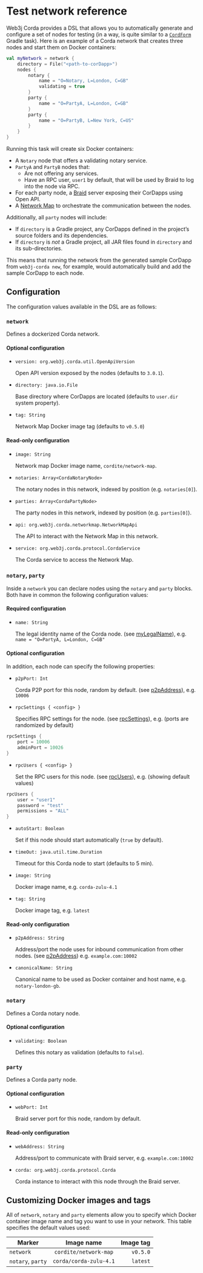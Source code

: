 Test network reference
======================

Web3j Corda provides a DSL that allows you to automatically generate and configure a set of nodes for testing
(in a way, is quite similar to a [`CordForm`](https://docs.corda.net/generating-a-node.html#the-cordform-task) Gradle task). 
Here is an example of a Corda network that creates three nodes and start them on Docker containers:

```kotlin
val myNetwork = network {
    directory = File("<path-to-corDapp>")
    nodes {
        notary {
            name = "O=Notary, L=London, C=GB"
            validating = true
        }
        party {
            name = "O=PartyA, L=London, C=GB"
        }
        party {
            name = "O=PartyB, L=New York, C=US"
        }
    }
}
```

Running this task will create six Docker containers:

* A `Notary` node that offers a validating notary service.
* `PartyA` and `PartyB` nodes that:
    * Are not offering any services.
    * Have an RPC user, `user1` by default, that will be used by Braid to log into the node via RPC.
* For each party node, a [Braid](https://gitlab.com/bluebank/braid) server exposing their CorDapps using Open API.
* A [Network Map](https://gitlab.com/cordite/network-map-service) to orchestrate the communication between the nodes.

Additionally, all `party` nodes will include:

* If `directory` is a Gradle project, any CorDapps defined in the project’s source folders and its dependencies.
* If `directory` is *not* a Gradle project, all JAR files found in `directory` and its sub-directories.

This means that running the network from the generated sample CorDapp from `web3j-corda new`, for example, 
would automatically build and add the sample CorDapp to each node.

## Configuration

The configuration values available in the DSL are as follows:

### **`network`**

Defines a dockerized Corda network.

#### Optional configuration

* `version: org.web3j.corda.util.OpenApiVersion`
    
    Open API version exposed by the nodes (defaults to `3.0.1`). 
    
* `directory: java.io.File`
    
    Base directory where CorDapps are located (defaults to `user.dir` system property).

* `tag: String`
    
    Network Map Docker image tag (defaults to `v0.5.0`)

#### Read-only configuration

* `image: String`
    
    Network map Docker image name, `cordite/network-map`.
    
* `notaries: Array<CordaNotaryNode>`
    
    The notary nodes in this network, indexed by position (e.g. `notaries[0]`).

* `parties: Array<CordaPartyNode>`
    
    The party nodes in this network, indexed by position (e.g. `parties[0]`).
    
* `api: org.web3j.corda.networkmap.NetworkMapApi`

    The API to interact with the Network Map in this network. 

* `service: org.web3j.corda.protocol.CordaService`

    The Corda service to access the Network Map.

### **`notary`**, **`party`**

Inside a `network` you can declare nodes using the `notary` and `party` blocks.
Both have in common the following configuration values:

#### Required configuration

* `name: String`

    The legal identity name of the Corda node.
    (see [myLegalName](https://docs.corda.net/corda-configuration-file.html#corda-configuration-file-mylegalname)),
    e.g. `name = "O=PartyA, L=London, C=GB"`

#### Optional configuration

In addition, each node can specify the following properties:

* `p2pPort: Int`

    Corda P2P port for this node, random by default.
    (see [p2pAddress](https://docs.corda.net/corda-configuration-file.html#corda-configuration-file-p2paddress)),
    e.g. `10006`
   
* `rpcSettings { <config> }`
    
    Specifies RPC settings for the node.
    (see [rpcSettings](https://docs.corda.net/corda-configuration-file.html#corda-configuration-file-rpc-settings)),
    e.g. (ports are randomized by default)
```kotlin
rpcSettings {
    port = 10006
    adminPort = 10026
}
```

* `rpcUsers { <config> }` 
    
    Set the RPC users for this node.
    (see [rpcUsers](https://docs.corda.net/corda-configuration-file.html#corda-configuration-file-rpc-users)),
    e.g. (showing default values)
```kotlin
rpcUsers {
    user = "user1"
    password = "test"
    permissions = "ALL"
}
```

* `autoStart: Boolean`

    Set if this node should start automatically (`true` by default).
    
* `timeOut: java.util.time.Duration`

    Timeout for this Corda node to start (defaults to 5 min).
    
* `image: String`
    
    Docker image name, e.g. `corda-zulu-4.1`

* `tag: String`

    Docker image tag, e.g. `latest`
    
#### Read-only configuration

* `p2pAddress: String`

    Address/port the node uses for inbound communication from other nodes. 
    (see [p2pAddress](https://docs.corda.net/corda-configuration-file.html#corda-configuration-file-p2paddress))
     e.g. `example.com:10002`

* `canonicalName: String`

    Canonical name to be used as Docker container and host name, e.g. `notary-london-gb`.

### **`notary`**

Defines a Corda notary node.

#### Optional configuration

* `validating: Boolean`

    Defines this notary as validation (defaults to `false`).

### **`party`**

Defines a Corda party node.

#### Optional configuration

* `webPort: Int`

    Braid server port for this node, random by default.

#### Read-only configuration

* `webAddress: String`

    Address/port to communicate with Braid server, e.g. `example.com:10002`
    
* `corda: org.web3j.corda.protocol.Corda`

    Corda instance to interact with this node through the Braid server.

## Customizing Docker images and tags

All of `network`, `notary` and `party` elements allow you to specify which Docker container image name and tag you want
to use in your network. This table specifies the default values used:

| Marker            |       Image name      |      Image tag      |
| ------------------|:---------------------:| -------------------:|
| `network`         | `cordite/network-map` |       `v0.5.0`      |
| `notary`, `party` | `corda/corda-zulu-4.1`|       `latest`      |
